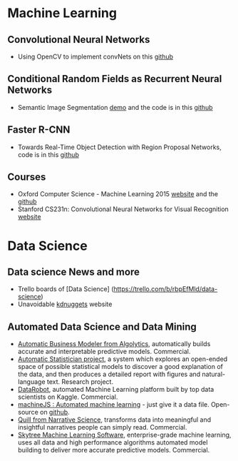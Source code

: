 # Machine Learning
## Convolutional Neural Networks
- Using OpenCV to implement convNets on this [github](https://github.com/xingdi-eric-yuan)

## Conditional Random Fields as Recurrent Neural Networks
- Semantic Image Segmentation [demo](http://www.robots.ox.ac.uk/~szheng/crfasrnndemo) and the code is in this [github](https://github.com/torrvision/crfasrnn)

## Faster R-CNN
- Towards Real-Time Object Detection with Region Proposal Networks, code is in this [github](https://github.com/rbgirshick/py-faster-rcnn) 

## Courses
- Oxford Computer Science - Machine Learning 2015 [website](https://www.cs.ox.ac.uk/people/nando.defreitas/machinelearning/) and the [github](https://github.com/oxford-cs-ml-2015)
- Stanford CS231n: Convolutional Neural Networks for Visual Recognition [website](http://cs231n.github.io/)

# Data Science

## Data science News and more
  - Trello boards of [Data Science] (https://trello.com/b/rbpEfMld/data-science)
  - Unavoidable [kdnuggets](http://www.kdnuggets.com) website 

## Automated Data Science and Data Mining

  - [Automatic Business Modeler from Algolytics](http://algolytics.com/products/automatic-business-modeler/), automatically builds accurate and interpretable predictive models.  Commercial.
  - [Automatic Statistician project](http://www.automaticstatistician.com/index/), a system which explores an open-ended space of possible statistical models to discover a good explanation of the data, and then produces a detailed report with figures and natural-language text. Research project.
  - [DataRobot](https://www.datarobot.com/), automated Machine Learning platform built by top data scientists on Kaggle. Commercial.
  - [machineJS : Automated machine learning](http://blog.numer.ai/2016/02/25/machineJS) - just give it a data file. Open-source on [github](https://github.com/climbsrocks/machineJS).
  - [Quill from Narrative Science](https://www.narrativescience.com/quill), transforms data into meaningful and insightful narratives people can simply read. Commercial.
  - [Skytree Machine Learning Software](http://www.skytree.net/), enterprise-grade machine learning, uses all data and high performance algorithms automated model building to deliver more accurate predictive models. Commercial. 

